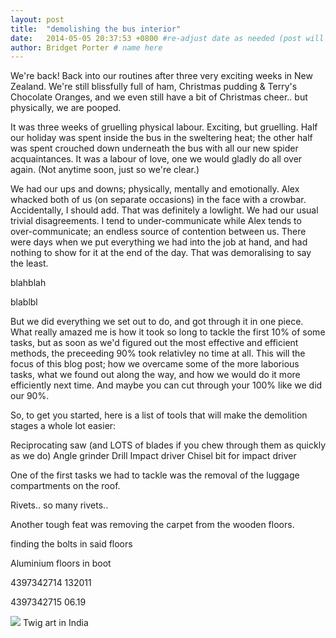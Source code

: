 ```yaml
---
layout: post
title:  "demolishing the bus interior"
date:   2014-05-05 20:37:53 +0800 #re-adjust date as needed (post will not be shown untill that date)
author: Bridget Porter # name here
---
```



We're back! Back into our routines after three very exciting weeks in New Zealand. We're still blissfully full of ham, Christmas pudding & Terry's Chocolate Oranges, and we even still have a bit of Christmas cheer.. but physically, we are pooped.

 It was three weeks of gruelling physical labour. Exciting, but gruelling. Half our holiday was spent inside the bus in the sweltering heat; the other half was spent crouched down underneath the bus with all our new spider acquaintances. It was a labour of love, one we would gladly do all over again. (Not anytime soon, just so we're clear.)
 
 We had our ups and downs; physically, mentally and emotionally. Alex whacked both of us (on separate occasions) in the face with a crowbar. Accidentally, I should add. That was definitely a lowlight. We had our usual trivial disagreements. I tend to under-communicate while Alex tends to over-communicate; an endless source of contention between us. There were days when we put everything we had into the job at hand, and had nothing to show for it at the end of the day. That was demoralising to say the least.

 blahblah
 
 blablbl 
 
 But we did everything we set out to do, and got through it in one piece. What really amazed me is how it took so long to tackle the first 10% of some tasks, but as soon as we'd figured out the most effective and efficient methods, the preceeding 90% took relativley no time at all. This will the focus of this blog post; how we overcame some of the more laborious tasks, what we found out along the way, and how we would do it more efficiently next time. And maybe you can cut through your 100% like we did our 90%.

 So, to get you started, here is a list of tools that will make the demolition stages a whole lot easier:

 Reciprocating saw (and LOTS of blades if you chew through them as quickly as we do)
 Angle grinder
 Drill
 Impact driver
 Chisel bit for impact driver
 

One of the first tasks we had to tackle was the removal of the luggage compartments on the roof.

Rivets.. so many rivets..

Another tough feat was removing the carpet from the wooden floors.

finding the bolts in said floors

Aluminium floors in boot

4397342714 132011

4397342715 06.19



















<img src="{{site.url}}/images/AandB_stick.JPG"/> 
<a class="image-captions">Twig art in India</a>

